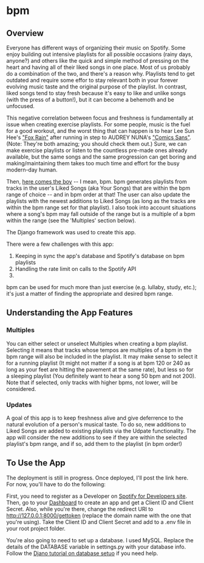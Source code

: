 # bpm

## Overview
Everyone has different ways of organizing their music on Spotify. Some enjoy building out intensive playlists for all possible occasions (rainy days, anyone?) and others like the quick and simple method of pressing on the heart and having all of their liked songs in one place. Most of us probably do a combination of the two, and there's a reason why. Playlists tend to get outdated and require some effor to stay relevant both in your forever evolving music taste and the original purpose of the playlist. In contrast, liked songs tend to stay fresh because it's easy to like and unlike songs (with the press of a button!), but it can become a behemoth and be unfocused. 

This negative correlation between focus and freshness is fundamentally at issue when creating exercise playlists. For some people, music is the fuel for a good  workout, and the worst thing that can happen is to hear Lee Sun Hee's ["Fox Rain"](https://open.spotify.com/track/5YyJ419QcZb49wjO3Dy920?si=53bc1fd2598b4927) after running in step to AUDREY NUNA's ["Comics Sans"](https://open.spotify.com/track/2dQn5I17lUiQ8ZpjqMh3TU?si=9a60d68e2360425c). (Note: They're both amazing; you should check them out.) Sure, we can make exercise playlists or listen to the countless pre-made ones already available, but the same songs and the same progression can get boring and making/maintaining them takes too much time and effort for the busy modern-day human.

Then, [here comes the boy](https://www.tiktok.com/@june_banoon/video/6979637268126420230) -- I mean, bpm. bpm generates playlists from tracks in the user's Liked Songs (aka Your Songs) that are within the bpm range of choice -- and in bpm order at that! The user can also update the playlists with the newest additions to Liked Songs (as long as the tracks are within the bpm range set for that playlist). I also took into account situations where a song's bpm may fall outside of the range but is a multiple of a bpm within the range (see the 'Multiples' section below). 

The Django framework was used to create this app.

There were a few challenges with this app:
1. Keeping in sync the app's database and Spotify's database on bpm playlists
2. Handling the rate limit on calls to the Spotify API
3. 

bpm can be used for much more than just exercise (e.g. lullaby, study, etc.); it's just a matter of finding the appropriate and desired bpm range. 


## Understanding the App Features
### Multiples
You can either select or unselect Multiples when creating a bpm playlist. Selecting it means that tracks whose tempos are multiples of a bpm in the bpm range will also be included in the playlist. It may make sense to select it for a running playlist (It might not matter if a song is at bpm 120 or 240 as long as your feet are hitting the pavement at the same rate), but less so for a sleeping playlist (You definitely want to hear a song 50 bpm and not 200). Note that if selected, only tracks with higher bpms, not lower, will be considered.

### Updates
A goal of this app is to keep freshness alive and give deferrence to the natural evolution of a person's musical taste. To do so, new additions to Liked Songs are added to existing playlists via the Udpate functionality. The app will consider the new additions to see if they are within the selected playlist's bpm range, and if so, add them to the playlist (in bpm order!)


## To Use the App
The deployment is still in progress. Once deployed, I'll post the link here. For now, you'll have to do the following:

First, you need to register as a Developer on [Spotify for Developers site](https://developer.spotify.com/). Then, go to your [Dashboard](https://developer.spotify.com/dashboard/applications) to create an app and get a Client ID and Client Secret. Also, while you're there, change the redirect URI to http://127.0.0.1:8000/gettoken (replace the domain name with the one that you're using). Take the Client ID and Client Secret and add to a .env file in your root project folder.

You're also going to need to set up a database. I used MySQL. Replace the details of the DATABASE variable in settings.py with your database info. Follow the [Djano tutorial on database setuo](https://docs.djangoproject.com/en/4.0/intro/tutorial02/) if you need help.

